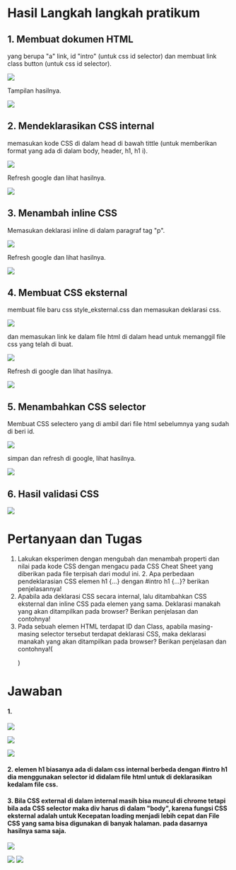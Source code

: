 # Hasil Langkah langkah pratikum
## 1. Membuat dokumen HTML 
yang berupa "a" link, id "intro" (untuk css id selector) dan membuat link class button (untuk css id selector).

![](Screenshot/1.jpg)

Tampilan hasilnya.

![](Screenshot/2.jpg)

## 2. Mendeklarasikan CSS internal 
memasukan kode CSS di dalam head di bawah tittle (untuk memberikan format yang ada di dalam body, header, h1, h1 i).

![](Screenshot/3.jpg)

Refresh google dan lihat hasilnya.

![](Screenshot/4.jpg)

## 3. Menambah inline CSS
Memasukan deklarasi inline di dalam paragraf  tag "p".

![](Screenshot/5.jpg)

Refresh google dan lihat hasilnya.

![](Screenshot/6.jpg)

## 4. Membuat CSS eksternal
membuat file baru css style_eksternal.css dan memasukan deklarasi css.

![](Screenshot/7.jpg)

dan memasukan link ke dalam file html di dalam head untuk memanggil file css yang telah di buat.

![](Screenshot/12.jpg)

Refresh di google dan lihat hasilnya.

![](Screenshot/8.jpg)

## 5. Menambahkan CSS selector
Membuat CSS selectero yang di ambil dari file html sebelumnya yang sudah di beri id.

![](Screenshot/9.jpg)

simpan dan refresh di google, lihat hasilnya.

![](Screenshot/10.jpg)

## 6. Hasil validasi CSS

![](Screenshot/11.jpg)

# Pertanyaan dan Tugas 
1. Lakukan eksperimen dengan mengubah dan menambah properti dan nilai pada kode CSS dengan mengacu pada CSS Cheat Sheet yang diberikan pada file terpisah dari modul ini. 2. Apa perbedaan pendeklarasian CSS elemen h1 {...} dengan #intro h1 {...}? berikan penjelasannya! 
3. Apabila ada deklarasi CSS secara internal, lalu ditambahkan CSS eksternal dan inline CSS pada elemen yang sama. Deklarasi manakah yang akan ditampilkan pada browser? Berikan penjelasan dan contohnya! 
4. Pada sebuah elemen HTML terdapat ID dan Class, apabila masing-masing selector tersebut terdapat deklarasi CSS, maka deklarasi manakah yang akan ditampilkan pada browser? Berikan penjelasan dan contohnya!(<p id="paragraf-1" class="text-paragraf">) 

# Jawaban
#### 1. 
   ![](Screenshot/90.jpg)

   ![](Screenshot/91.jpg)
   
   ![](Screenshot/92.jpg)

#### 2. elemen h1 biasanya ada di dalam css internal berbeda dengan #intro h1 dia menggunakan selector id didalam file html untuk di deklarasikan kedalam file css.
#### 3. Bila CSS external di dalam internal masih bisa muncul di chrome tetapi bila ada CSS selector maka div harus di dalam "body", karena fungsi CSS eksternal adalah untuk Kecepatan loading menjadi lebih cepat dan File CSS yang sama bisa digunakan di banyak halaman. pada dasarnya hasilnya sama saja.

![](Screenshot/90.jpg)

![](Screenshot/no3.jpg)
![](Screenshot/no4.jpg)
